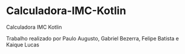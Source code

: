 # Calculadora-IMC-Kotlin
Calculadora IMC Kotlin

Trabalho realizado por Paulo Augusto, Gabriel Bezerra, Felipe Batista e Kaique Lucas
